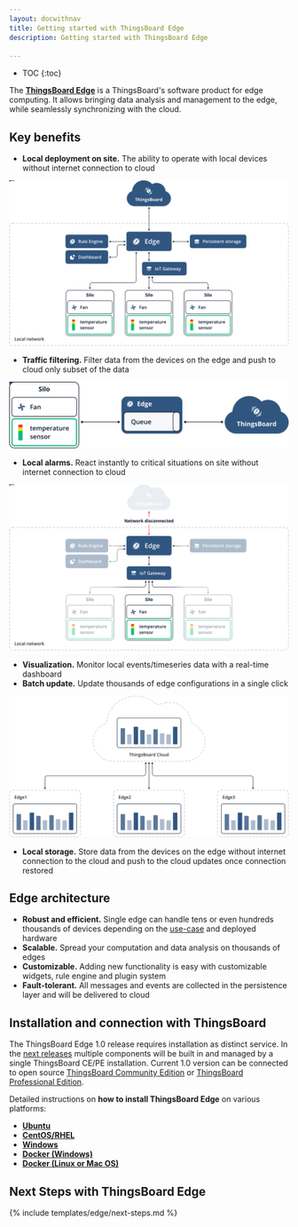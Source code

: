 ```yaml
---
layout: docwithnav
title: Getting started with ThingsBoard Edge
description: Getting started with ThingsBoard Edge

---
```


* TOC
{:toc}

The [**ThingsBoard Edge**](/products/edge/) is a ThingsBoard's software product for edge computing. 
It allows bringing data analysis and management to the edge, while seamlessly synchronizing with the cloud. 

## Key benefits
 - **Local deployment on site.** The ability to operate with local devices without internet connection to cloud
 
 ![image](/images/edge/overview/offline_network_.svg)
 
 - **Traffic filtering.** Filter data from the devices on the edge and push to cloud only subset of the data
 
 ![image](/images/edge/overview/data_filtering.svg)
 
 - **Local alarms.** React instantly to critical situations on site without internet connection to cloud
 
 ![image](/images/edge/overview/alarm.svg)
 
 - **Visualization.** Monitor local events/timeseries data with a real-time dashboard
 - **Batch update.** Update thousands of edge configurations in a single click

![image](/images/edge/overview/update_dashboard.svg)

 - **Local storage.** Store data from the devices on the edge without internet connection to the cloud and push to the cloud updates once connection restored

## Edge architecture

- **Robust and efficient.** Single edge can handle tens or even hundreds thousands of devices depending on the [use-case](#next-steps-with-thingsboard-edge) and deployed hardware
- **Scalable.** Spread your computation and data analysis on thousands of edges
- **Customizable.** Adding new functionality is easy with customizable widgets, rule engine and plugin system
- **Fault-tolerant.** All messages and events are collected in the persistence layer and will be delivered to cloud

<!---
## Video Tutorial

&nbsp; 
  
<div id="video">  
    <div id="video_wrapper">
        <iframe src="https://www.youtube.com/embed/CDt-B5_JiIs" frameborder="0" allowfullscreen></iframe>
    </div>
</div>

--->

## Installation and connection with ThingsBoard

The ThingsBoard Edge 1.0 release requires installation as distinct service. 
In the [next releases](/docs/edge/roadmap.md) multiple components will be built in and managed by a single ThingsBoard CE/PE installation.
Current 1.0 version can be connected to 
open source [ThingsBoard Community Edition](/docs/user-guide/install/installation-options/)
or [ThingsBoard Professional Edition](/docs/user-guide/install/pe/installation-options/).

Detailed instructions on **how to install ThingsBoard Edge** on various platforms:
* [**Ubuntu**](/docs/edge/install/deb-installation)
* [**CentOS/RHEL**](/docs/edge/install/rhel)
* [**Windows**](/docs/edge/install/iwindows)
* [**Docker (Windows)**](/docs/edge/install/docker-windows)
* [**Docker (Linux or Mac OS)**](/docs/edge/install/docker)

## Next Steps with ThingsBoard Edge

{% include templates/edge/next-steps.md %}
